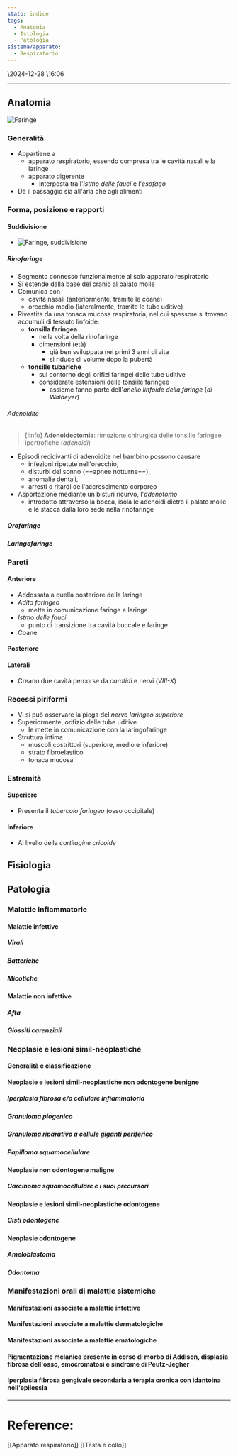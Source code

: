 ```yaml
---
stato: indice
tags:
  - Anatomia
  - Istologia
  - Patologia
sistema/apparato:
  - Respiratorio
---
```

\2024-12-28 \16:06

--- 

## Anatomia

![Faringe](https://i.imgur.com/Sf32wXg.jpg)
### Generalità
- Appartiene a
	- apparato respiratorio, essendo compresa tra le cavità nasali e la laringe
	- apparato digerente
		- interposta tra l'*istmo delle fauci* e l'*esofago*
- Dà il passaggio sia all'aria che agli alimenti
### Forma, posizione e rapporti
#### Suddivisione
- ![Faringe, suddivisione](https://i.imgur.com/FIoU4Ct.jpg)
##### Rinofaringe
- Segmento connesso funzionalmente al solo apparato respiratorio
- Si estende dalla base del cranio al palato molle
- Comunica con
	- cavità nasali (anteriormente, tramite le coane)
	- orecchio medio (lateralmente, tramite le tube uditive)
- Rivestita da una tonaca mucosa respiratoria, nel cui spessore si trovano accumuli di tessuto linfoide:
	- **tonsilla faringea**
		- nella volta della rinofaringe
		- dimensioni (età)
			- già ben sviluppata nei primi 3 anni di vita
			- si riduce di volume dopo la pubertà
	- **tonsille tubariche**
		- sul contorno degli orifizi faringei delle tube uditive
		- considerate estensioni delle tonsille faringee
			- assieme fanno parte dell'*anello linfoide della faringe* (*di Waldeyer*)
###### Adenoidite
>[!info]
> **Adenoidectomia**: rimozione chirurgica delle tonsille faringee ipertrofiche (*adenoidi*)
- Episodi recidivanti di adenoidite nel bambino possono causare
	- infezioni ripetute nell'orecchio,
	- disturbi del sonno (==apnee notturne==),
	- anomalie dentali,
	- arresti o ritardi dell'accrescimento corporeo
- Asportazione mediante un bisturi ricurvo, l'*adenotomo*
	- introdotto attraverso la bocca, isola le adenoidi dietro il palato molle e le stacca dalla loro sede nella rinofaringe
##### Orofaringe
##### Laringofaringe
### Pareti
#### Anteriore
- Addossata a quella posteriore della laringe
- *Adito faringeo*
	- mette in comunicazione faringe e laringe
- *Istmo delle fauci*
	- punto di transizione tra cavità buccale e faringe
- Coane
#### Posteriore
#### Laterali
- Creano due cavità percorse da *carotidi* e nervi (*VIII-X*)
### Recessi piriformi
- Vi si può osservare la piega del *nervo laringeo superiore*
- Superiormente, orifizio delle tube uditive
	- le mette in comunicazione con la laringofaringe
- Struttura intima
	- muscoli costrittori (superiore, medio e inferiore)
	- strato fibroelastico
	- tonaca mucosa
### Estremità
#### Superiore
- Presenta il *tubercolo faringeo* (osso occipitale)
#### Inferiore
- Al livello della *cartilagine cricoide*

## Fisiologia

## Patologia
### Malattie infiammatorie
#### Malattie infettive
##### Virali
##### Batteriche
##### Micotiche
#### Malattie non infettive
##### Afta
##### Glossiti carenziali
### Neoplasie e lesioni simil-neoplastiche
#### Generalità e classificazione
#### Neoplasie e lesioni simil-neoplastiche non odontogene benigne
##### Iperplasia fibrosa e/o cellulare infiammatoria
##### Granuloma piogenico
##### Granuloma riparativo a cellule giganti periferico
##### Papilloma squamocellulare
#### Neoplasie non odontogene maligne
##### Carcinoma squamocellulare e i suoi precursori
#### Neoplasie e lesioni simil-neoplastiche odontogene
##### Cisti odontogene
#### Neoplasie odontogene
##### Ameloblastoma
##### Odontoma
### Manifestazioni orali di malattie sistemiche
#### Manifestazioni associate a malattie infettive
#### Manifestazioni associate a malattie dermatologiche
#### Manifestazioni associate a malattie ematologiche
#### Pigmentazione melanica presente in corso di morbo di Addison, displasia fibrosa dell'osso, emocromatosi e sindrome di Peutz-Jegher
#### Iperplasia fibrosa gengivale secondaria a terapia cronica con idantoina nell'epilessia


--- 
# Reference:
[[Apparato respiratorio]]
[[Testa e collo]]